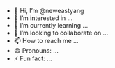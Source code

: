 - 👋 Hi, I’m @neweastyang
- 👀 I’m interested in ...
- 🌱 I’m currently learning ...
- 💞️ I’m looking to collaborate on ...
- 📫 How to reach me ...
- 😄 Pronouns: ...
- ⚡ Fun fact: ...

<!---
neweastyang/neweastyang is a ✨ special ✨ repository because its `README.md` (this file) appears on your GitHub profile.
You can click the Preview link to take a look at your changes.
--->
